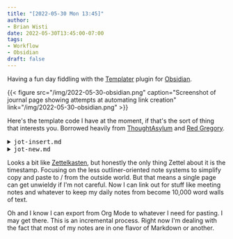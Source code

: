 ```yaml
---
title: "[2022-05-30 Mon 13:45]"
author:
- Brian Wisti
date: 2022-05-30T13:45:00-07:00
tags:
- Workflow
- Obsidian
draft: false
---
```


Having a fun day fiddling with the [Templater][templater] plugin for
[Obsidian][obsidian].

[obsidian]: https://obsidian.md
[templater]: https://silentvoid13.github.io/Templater/

<!--more-->

{{< figure
  src="/img/2022-05-30-obsidian.png"
  caption="Screenshot of journal page showing attempts at automating link creation"
  link="/img/2022-05-30-obsidian.png" >}}

Here's the template code I have at the moment, if that's the sort of thing that
interests you. Borrowed heavily from [ThoughtAsylum][thought-asylum] and [Red
Gregory][red-gregory].

[thought-asylum]: https://www.thoughtasylum.com/2022/03/29/auto-link-and-generate-page-in-obsidian/
[red-gregory]: https://www.redgregory.com/obsidian-content/2021/11/17/15-templater-commands-for-obsidian

<details>
<summary><tt>jot-insert.md</tt></summary>

With syntax highlighting, since inside the `<%* ... %>` it's just JavaScript.

{{< highlight javascript >}}
<%*
// Jot title is a Zettel timestamp and optional topic
const timestamp = tp.date.now("YYYYMMDDhhmm");
let title = timestamp;

const jotSubject = await tp.system.prompt("What's this jot about?");

if (jotSubject) {
	title = `${title} ${jotSubject}`;
}

// Where I keep my quick jots
const targetPath = "jots";

// The template used to generate the new jot
const templateName = "_templates/jot-new";

// Create the folder object
let folder = app.vault.getAbstractFileByPath(targetPath);
// Get the template file content
let templateFile = await tp.file.find_tfile(templateName);
let rawContent = await app.vault.read(templateFile);

// Create the new file in the folder from the template (do not open it by default)
await tp.file.create_new(rawContent, title, false, folder);

// Insert a link at the current cursor position to the new file
const link = `[[${title}]]`;
tR += link;
%>
{{< /highlight >}}

</details>

<details>
<summary><tt>jot-new.md</tt></summary>

Without syntax highlighting. Markdown, YAML, and JavaScript all mixed in
--- can Hugo / Chroma even do that?

{{< highlight text >}}
---
<%*
const fileTitle = tp.file.title;
let pageTitle = fileTitle;

if (fileTitle.length > 12) {
	pageTitle = fileTitle.slice(13);
}
-%>
title: <% pageTitle %>
created_at: <% tp.file.creation_date() %>
tags:
- jot
---

up:: <% `[[${tp.file.creation_date('gggg-MM-DD')}]]` %>

# <% pageTitle %>

<% tp.file.cursor() %>
{{< /highlight >}}

Got the `up::` link there for the [Breadcrumbs][breadcrumbs]. That way the jot
links back to whatever day I made the jot, even if it's a jot for some
unrelated topic. "When?" is as important of a question as "what?" when I'm
trying to track my thoughts.

[breadcrumbs]: https://skepticmystic.github.io/breadcrumbs/

</details>

Looks a bit like [Zettelkasten][zettel], but honestly the only thing Zettel
about it is the timestamp. Focusing on the less outliner-oriented note systems
to simplify copy and paste to / from the outside world. But that means a single
page can get unwieldy if I'm not careful. Now I can link out for stuff like
meeting notes and whatever to keep my daily notes from become 10,000 word walls
of text.

[zettel]: https://zettelkasten.de

Oh and I know I can export from Org Mode to whatever I need for pasting. I may
get there. This is an incremental process. Right now I'm dealing with the fact
that most of my notes are in one flavor of Markdown or another.

